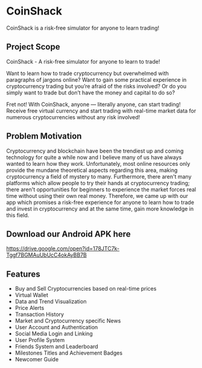 # CoinShack 
CoinShack is a risk-free simulator for anyone to learn trading!


## Project Scope
CoinShack - A risk-free simulator for anyone to learn to trade!

Want to learn how to trade cryptocurrency but overwhelmed with paragraphs of jargons online? Want to gain some practical experience in cryptocurrency trading but you’re afraid of the risks involved? Or do you simply want to trade but don’t have the money and capital to do so? 

Fret not! With CoinShack, anyone — literally anyone, can start trading! Receive free virtual currency and start trading with real-time market data for numerous cryptocurrencies without any risk involved! 


## Problem Motivation
Cryptocurrency and blockchain have been the trendiest up and coming technology for quite a while now and I believe many of us have always wanted to learn how they work. Unfortunately, most online resources only provide the mundane theoretical aspects regarding this area, making cryptocurrency a field of mystery to many. Furthermore, there aren't many platforms which allow people to try their hands at cryptocurrency trading; there aren't opportunities for beginners to experience the market forces real time without using their own real money. Therefore, we came up with our app which promises a risk-free experience for anyone to learn how to trade and invest in cryptocurrency and at the same time, gain more knowledge in this field.

## Download our Android APK here
https://drive.google.com/open?id=178JTC7k-Tggf7BGMAuUbUcC4okAyBB7B

## Features
- Buy and Sell Cryptocurrencies based on real-time prices
- Virtual Wallet
- Data and Trend Visualization
- Price Alerts
- Transaction History
- Market and Cryptocurrency specific News
- User Account and Authentication
- Social Media Login and Linking
- User Profile System
- Friends System and Leaderboard
- Milestones Titles and Achievement Badges
- Newcomer Guide
